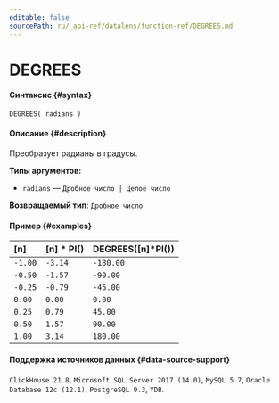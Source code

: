```yaml
---
editable: false
sourcePath: ru/_api-ref/datalens/function-ref/DEGREES.md
---
```


# DEGREES



#### Синтаксис {#syntax}


```
DEGREES( radians )
```

#### Описание {#description}
Преобразует радианы в градусы.

**Типы аргументов:**
- `radians` — `Дробное число | Целое число`


**Возвращаемый тип**: `Дробное число`

#### Пример {#examples}



| **[n]**   | **[n] &ast; PI()**   | **DEGREES([n]&ast;PI())**   |
|:----------|:---------------------|:----------------------------|
| `-1.00`   | `-3.14`              | `-180.00`                   |
| `-0.50`   | `-1.57`              | `-90.00`                    |
| `-0.25`   | `-0.79`              | `-45.00`                    |
| `0.00`    | `0.00`               | `0.00`                      |
| `0.25`    | `0.79`               | `45.00`                     |
| `0.50`    | `1.57`               | `90.00`                     |
| `1.00`    | `3.14`               | `180.00`                    |




#### Поддержка источников данных {#data-source-support}

`ClickHouse 21.8`, `Microsoft SQL Server 2017 (14.0)`, `MySQL 5.7`, `Oracle Database 12c (12.1)`, `PostgreSQL 9.3`, `YDB`.
